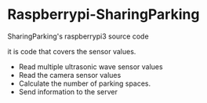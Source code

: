 # Raspberrypi-SharingParking
SharingParking's raspberrypi3 source code


it is code that covers the sensor values.

- Read multiple ultrasonic wave sensor values
- Read the camera sensor values
- Calculate the number of parking spaces.
- Send information to the server
